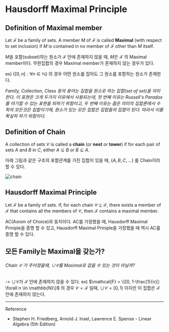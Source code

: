 # Hausdorff Maximal Principle

## Definition of Maximal member
Let $\mathcal{F}$ be a family of sets. A member $M$ of $\mathcal{F}$ is called **Maximal** (with respect to set inclusion) if $M$ is contained in no member of $\mathcal{F}$ other than $M$ itself.

$M$을 포함(subset)하는 원소가 $\mathcal{F}$ 안에 존재하지 않을 때, $M$은 $\mathcal{F}$ 의 Maximal member이다. 무한집합의 경우 Maximal member가 존재하지 않는 경우가 있다.

ex) $\{[0, n]: \forall n \in \mathbb{N}\}$ 의 경우 어떤 원소를 잡아도 그 원소를 포함하는 원소가 존재한다.


*Family, Collection, Class 등의 용어는 집합을 원소로 하는 집합(set of set)을 의미한다.*
*이 표현은 크게 두가지 이유에서 사용되는데,*
*첫 번째 이유는 Russell's Paradox를 야기할 수 있는 표현을 피하기 위함이고,*
*두 번째 이유는 좁은 의미의 집합론에서 수학의 모든것은 집합이기에, 원소가 있는 모든 집합은 집합들의 집합이 된다. 따라서 이를 확실히 하기 위함이다.*

## Definition of Chain
A collection of sets $\mathcal{C}$ is called a **chain** (or **nest** or **tower**) if for each pair of sets $A$ and $B$ in $C$, either $A \subseteq B$ or $B \subseteq A$.

아래 그림과 같은 구조의 포함관계를 가진 집합이 있을 때, $\{A, B, C, ...\}$ 를 Chain이라 할 수 있다.

![chain](https://imgur.com/Bv8oAfU.png)

## Hausdorff Maximal Principle
Let $\mathcal{F}$ be a family of sets. If, for each chain $\mathcal{C} \subseteq \mathcal{F}$, there exists a member of $\mathcal{F}$ that contains all the members of $\mathcal{C}$, then $\mathcal{F}$ contains a maximal member.

AC(Axiom of Choice)와 동치이다.
AC를 가정했을 때, Hausdorff Maximal Priniple을 증명 할 수 있고,
Hausdorff Maximal Priniple을 가정했을 때 역시 AC를 증명 할 수 있다.


## 모든 Family는 Maximal을 갖는가?
###### Chain $\mathcal{C}$ 가 주어졌을때, $\cup \mathcal{C}$를 Maximal로 잡을 수 있는 것이 아닐까?
-> $\cup \mathcal{C}$가 $\mathcal{F}$ 안에 존재하지 않을 수 있다.
ex) $\mathcal{F} = \{[0, 1-\frac{1}{n}]: \forall n \in \mathbb{N}\}$ 의 경우 $\mathcal{C} = \mathcal{F}$ 일때, $\cup \mathcal{C} = [0, 1)$ 이지만 이 집합은 $\mathcal{F}$ 안에 존재하지 않는다.

---

Reference
-  Stephen H. Friedberg, Arnold J. Insel, Lawrence E. Spense - Linear Algebra (5th Edition)